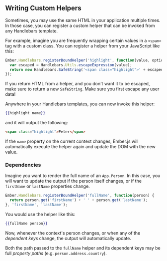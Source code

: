 ## Writing Custom Helpers

Sometimes, you may use the same HTML in your application multiple times. In those case, you can register a custom helper that can be invoked from any Handlebars template.

For example, imagine you are frequently wrapping certain values in a `<span>` tag with a custom class. You can register a helper from your JavaScript like this:

```javascript
Ember.Handlebars.registerBoundHelper('highlight', function(value, options) {
  var escaped = Handlebars.Utils.escapeExpression(value);
  return new Handlebars.SafeString('<span class="highlight">' + escaped + '</span>');
});
```

If you return HTML from a helper, and you don't want it to be escaped,
make sure to return a new `SafeString`. Make sure you first escape any
user data!

Anywhere in your Handlebars templates, you can now invoke this helper:

```handlebars
{{highlight name}}
```

and it will output the following:

```html
<span class="highlight">Peter</span>
```

If the `name` property on the current context changes, Ember.js will
automatically execute the helper again and update the DOM with the new
value.

### Dependencies

Imagine you want to render the full name of an `App.Person`. In this
case, you will want to update the output if the person itself changes,
or if the `firstName` or `lastName` properties change.

```js
Ember.Handlebars.registerBoundHelper('fullName', function(person) {
  return person.get('firstName') + ' ' + person.get('lastName');
}, 'firstName', 'lastName');
```

You would use the helper like this:

```handlebars
{{fullName person}}
```

Now, whenever the context's person changes, or when any of the
_dependent keys_ change, the output will automatically update.

Both the path passed to the `fullName` helper and its dependent keys may
be full _property paths_ (e.g. `person.address.country`).
